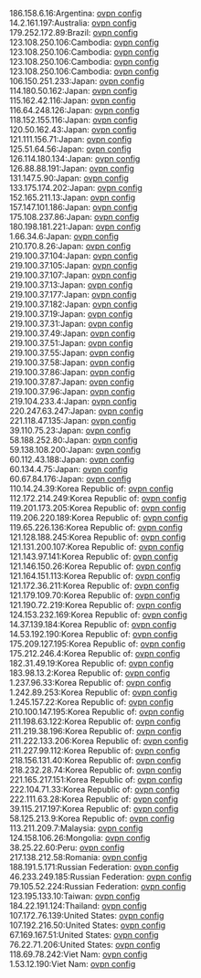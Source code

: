 186.158.6.16:Argentina: [ovpn config](vpn/186_158_6_16.ovpn)  
14.2.161.197:Australia: [ovpn config](vpn/14_2_161_197.ovpn)  
179.252.172.89:Brazil: [ovpn config](vpn/179_252_172_89.ovpn)  
123.108.250.106:Cambodia: [ovpn config](vpn/123_108_250_106.ovpn)  
123.108.250.106:Cambodia: [ovpn config](vpn/123_108_250_106.ovpn)  
123.108.250.106:Cambodia: [ovpn config](vpn/123_108_250_106.ovpn)  
123.108.250.106:Cambodia: [ovpn config](vpn/123_108_250_106.ovpn)  
106.150.251.233:Japan: [ovpn config](vpn/106_150_251_233.ovpn)  
114.180.50.162:Japan: [ovpn config](vpn/114_180_50_162.ovpn)  
115.162.42.116:Japan: [ovpn config](vpn/115_162_42_116.ovpn)  
116.64.248.126:Japan: [ovpn config](vpn/116_64_248_126.ovpn)  
118.152.155.116:Japan: [ovpn config](vpn/118_152_155_116.ovpn)  
120.50.162.43:Japan: [ovpn config](vpn/120_50_162_43.ovpn)  
121.111.156.71:Japan: [ovpn config](vpn/121_111_156_71.ovpn)  
125.51.64.56:Japan: [ovpn config](vpn/125_51_64_56.ovpn)  
126.114.180.134:Japan: [ovpn config](vpn/126_114_180_134.ovpn)  
126.88.88.191:Japan: [ovpn config](vpn/126_88_88_191.ovpn)  
131.147.5.90:Japan: [ovpn config](vpn/131_147_5_90.ovpn)  
133.175.174.202:Japan: [ovpn config](vpn/133_175_174_202.ovpn)  
152.165.211.13:Japan: [ovpn config](vpn/152_165_211_13.ovpn)  
157.147.101.186:Japan: [ovpn config](vpn/157_147_101_186.ovpn)  
175.108.237.86:Japan: [ovpn config](vpn/175_108_237_86.ovpn)  
180.198.181.221:Japan: [ovpn config](vpn/180_198_181_221.ovpn)  
1.66.34.6:Japan: [ovpn config](vpn/1_66_34_6.ovpn)  
210.170.8.26:Japan: [ovpn config](vpn/210_170_8_26.ovpn)  
219.100.37.104:Japan: [ovpn config](vpn/219_100_37_104.ovpn)  
219.100.37.105:Japan: [ovpn config](vpn/219_100_37_105.ovpn)  
219.100.37.107:Japan: [ovpn config](vpn/219_100_37_107.ovpn)  
219.100.37.13:Japan: [ovpn config](vpn/219_100_37_13.ovpn)  
219.100.37.177:Japan: [ovpn config](vpn/219_100_37_177.ovpn)  
219.100.37.182:Japan: [ovpn config](vpn/219_100_37_182.ovpn)  
219.100.37.19:Japan: [ovpn config](vpn/219_100_37_19.ovpn)  
219.100.37.31:Japan: [ovpn config](vpn/219_100_37_31.ovpn)  
219.100.37.49:Japan: [ovpn config](vpn/219_100_37_49.ovpn)  
219.100.37.51:Japan: [ovpn config](vpn/219_100_37_51.ovpn)  
219.100.37.55:Japan: [ovpn config](vpn/219_100_37_55.ovpn)  
219.100.37.58:Japan: [ovpn config](vpn/219_100_37_58.ovpn)  
219.100.37.86:Japan: [ovpn config](vpn/219_100_37_86.ovpn)  
219.100.37.87:Japan: [ovpn config](vpn/219_100_37_87.ovpn)  
219.100.37.96:Japan: [ovpn config](vpn/219_100_37_96.ovpn)  
219.104.233.4:Japan: [ovpn config](vpn/219_104_233_4.ovpn)  
220.247.63.247:Japan: [ovpn config](vpn/220_247_63_247.ovpn)  
221.118.47.135:Japan: [ovpn config](vpn/221_118_47_135.ovpn)  
39.110.75.23:Japan: [ovpn config](vpn/39_110_75_23.ovpn)  
58.188.252.80:Japan: [ovpn config](vpn/58_188_252_80.ovpn)  
59.138.108.200:Japan: [ovpn config](vpn/59_138_108_200.ovpn)  
60.112.43.188:Japan: [ovpn config](vpn/60_112_43_188.ovpn)  
60.134.4.75:Japan: [ovpn config](vpn/60_134_4_75.ovpn)  
60.67.84.176:Japan: [ovpn config](vpn/60_67_84_176.ovpn)  
110.14.24.39:Korea Republic of: [ovpn config](vpn/110_14_24_39.ovpn)  
112.172.214.249:Korea Republic of: [ovpn config](vpn/112_172_214_249.ovpn)  
119.201.173.205:Korea Republic of: [ovpn config](vpn/119_201_173_205.ovpn)  
119.206.220.189:Korea Republic of: [ovpn config](vpn/119_206_220_189.ovpn)  
119.65.226.136:Korea Republic of: [ovpn config](vpn/119_65_226_136.ovpn)  
121.128.188.245:Korea Republic of: [ovpn config](vpn/121_128_188_245.ovpn)  
121.131.200.107:Korea Republic of: [ovpn config](vpn/121_131_200_107.ovpn)  
121.143.97.141:Korea Republic of: [ovpn config](vpn/121_143_97_141.ovpn)  
121.146.150.26:Korea Republic of: [ovpn config](vpn/121_146_150_26.ovpn)  
121.164.151.113:Korea Republic of: [ovpn config](vpn/121_164_151_113.ovpn)  
121.172.36.211:Korea Republic of: [ovpn config](vpn/121_172_36_211.ovpn)  
121.179.109.70:Korea Republic of: [ovpn config](vpn/121_179_109_70.ovpn)  
121.190.72.219:Korea Republic of: [ovpn config](vpn/121_190_72_219.ovpn)  
124.153.232.169:Korea Republic of: [ovpn config](vpn/124_153_232_169.ovpn)  
14.37.139.184:Korea Republic of: [ovpn config](vpn/14_37_139_184.ovpn)  
14.53.192.190:Korea Republic of: [ovpn config](vpn/14_53_192_190.ovpn)  
175.209.127.195:Korea Republic of: [ovpn config](vpn/175_209_127_195.ovpn)  
175.212.246.4:Korea Republic of: [ovpn config](vpn/175_212_246_4.ovpn)  
182.31.49.19:Korea Republic of: [ovpn config](vpn/182_31_49_19.ovpn)  
183.98.13.2:Korea Republic of: [ovpn config](vpn/183_98_13_2.ovpn)  
1.237.96.33:Korea Republic of: [ovpn config](vpn/1_237_96_33.ovpn)  
1.242.89.253:Korea Republic of: [ovpn config](vpn/1_242_89_253.ovpn)  
1.245.157.22:Korea Republic of: [ovpn config](vpn/1_245_157_22.ovpn)  
210.100.147.195:Korea Republic of: [ovpn config](vpn/210_100_147_195.ovpn)  
211.198.63.122:Korea Republic of: [ovpn config](vpn/211_198_63_122.ovpn)  
211.219.38.196:Korea Republic of: [ovpn config](vpn/211_219_38_196.ovpn)  
211.222.133.206:Korea Republic of: [ovpn config](vpn/211_222_133_206.ovpn)  
211.227.99.112:Korea Republic of: [ovpn config](vpn/211_227_99_112.ovpn)  
218.156.131.40:Korea Republic of: [ovpn config](vpn/218_156_131_40.ovpn)  
218.232.28.74:Korea Republic of: [ovpn config](vpn/218_232_28_74.ovpn)  
221.165.217.151:Korea Republic of: [ovpn config](vpn/221_165_217_151.ovpn)  
222.104.71.33:Korea Republic of: [ovpn config](vpn/222_104_71_33.ovpn)  
222.111.63.28:Korea Republic of: [ovpn config](vpn/222_111_63_28.ovpn)  
39.115.217.197:Korea Republic of: [ovpn config](vpn/39_115_217_197.ovpn)  
58.125.213.9:Korea Republic of: [ovpn config](vpn/58_125_213_9.ovpn)  
113.211.209.7:Malaysia: [ovpn config](vpn/113_211_209_7.ovpn)  
124.158.106.26:Mongolia: [ovpn config](vpn/124_158_106_26.ovpn)  
38.25.22.60:Peru: [ovpn config](vpn/38_25_22_60.ovpn)  
217.138.212.58:Romania: [ovpn config](vpn/217_138_212_58.ovpn)  
188.191.5.171:Russian Federation: [ovpn config](vpn/188_191_5_171.ovpn)  
46.233.249.185:Russian Federation: [ovpn config](vpn/46_233_249_185.ovpn)  
79.105.52.224:Russian Federation: [ovpn config](vpn/79_105_52_224.ovpn)  
123.195.133.10:Taiwan: [ovpn config](vpn/123_195_133_10.ovpn)  
184.22.191.124:Thailand: [ovpn config](vpn/184_22_191_124.ovpn)  
107.172.76.139:United States: [ovpn config](vpn/107_172_76_139.ovpn)  
107.192.216.50:United States: [ovpn config](vpn/107_192_216_50.ovpn)  
67.169.167.51:United States: [ovpn config](vpn/67_169_167_51.ovpn)  
76.22.71.206:United States: [ovpn config](vpn/76_22_71_206.ovpn)  
118.69.78.242:Viet Nam: [ovpn config](vpn/118_69_78_242.ovpn)  
1.53.12.190:Viet Nam: [ovpn config](vpn/1_53_12_190.ovpn)  
